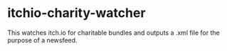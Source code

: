 # itchio-charity-watcher
This watches itch.io for charitable bundles and outputs a .xml file for the purpose of a newsfeed.
